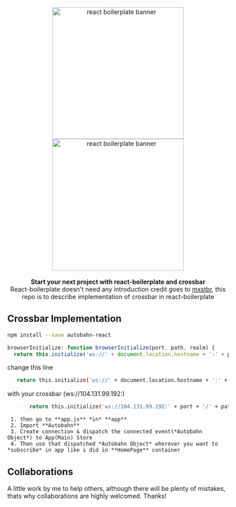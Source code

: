 <div align="center">
<img src="https://raw.githubusercontent.com/react-boilerplate/react-boilerplate-brand/master/assets/banner-metal-optimized.jpg" alt="react boilerplate banner" align="center" width="300px" />
<img src="http://startupexplainer.com/wp-content/uploads/2016/12/client_logo_crossbar.png" alt="react boilerplate banner" align="center" width="300px" />
</div>
<br/>
<div align="center"><strong>Start your next project with react-boilerplate and crossbar</strong></div>
<div align="center">React-boilerplate doesn't need any introduction credit goes to <a href="https://github.com/mxstbr">mxstbr</a>, this repo is to describe implementation of crossbar in react-boilerplate</div>

## Crossbar Implementation
 ```bash
 npm install --save autobahn-react
 ```


  ```js
browserInitialize: function browserInitialize(port, path, realm) {
    return this.initialize('ws://' + document.location.hostname + ':' + port + '/' + path,   realm);
```
change this line
 ```bash
    return this.initialize('ws://' + document.location.hostname + ':' + port + '/' + path, realm);
 ```
 with your crossbar (ws://104.131.99.192:)

 ```bash
        return this.initialize('ws://104.131.99.192:' + port + '/' + path, realm);
 ```
	 1. then go to **app.js** *in* **app**
	 2. Import **Autobahn**
	 3. Create connection & dispatch the connected event(*Autobahn Object*) to App(Main) Store
	 4. Then use that dispatched *Autobahn Object* wherever you want to *subscribe* in app like i did in **HomePage** container

## Collaborations
A little work by me to help others, although there will be plenty of mistakes, thats why collaborations are highly welcomed. Thanks!
